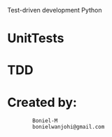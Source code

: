 Test-driven development
Python
#	UnitTests
#	TDD
#		Created by:
			Boniel-M
			bonielwanjohi@gmail.com
